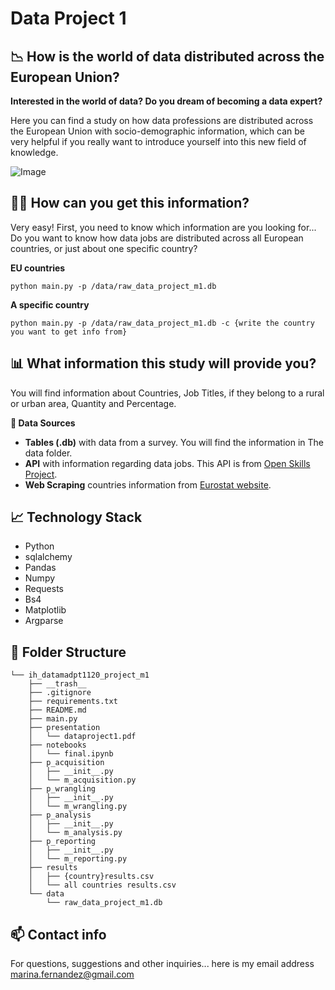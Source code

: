 # Data Project 1

## :chart_with_downwards_trend: How is the world of data distributed across the European Union?

**Interested in the world of data? Do you dream of becoming a data expert?**

Here you can find a study on how data professions are distributed across the European Union with socio-demographic information, which can be very helpful if you really want to introduce yourself into this new field of knowledge. 

![Image](https://www.masterbigdataonline.com/images/big_data_matrix.jpg)




## :woman_technologist: How can you get this information?

Very easy! First, you need to know which information are you looking for... Do you want to know how data jobs are distributed across all European countries, or just about one specific country?

**EU countries**
``` 
python main.py -p /data/raw_data_project_m1.db
```

**A specific country**
``` 
python main.py -p /data/raw_data_project_m1.db -c {write the country you want to get info from}
```

## :bar_chart: What information this study will provide you?

You will find information about Countries, Job Titles, if they belong to a rural or urban area, Quantity and Percentage. 

**:round_pushpin: Data Sources**

* **Tables (.db)** with data from a survey. You will find the information in The data folder.
* **API** with information regarding data jobs. This API is from [Open Skills Project](http://dataatwork.org/data/).
* **Web Scraping** countries information from [Eurostat website](https://ec.europa.eu/eurostat/statistics-explained/index.php/Glossary:Country_codes).


## :chart_with_upwards_trend: Technology Stack

* Python
* sqlalchemy
* Pandas
* Numpy
* Requests
* Bs4
* Matplotlib
* Argparse

## :open_file_folder: Folder Structure

``` 
└── ih_datamadpt1120_project_m1
    ├── __trash__
    ├── .gitignore
    ├── requirements.txt
    ├── README.md
    ├── main.py
    ├── presentation
    │   └── dataproject1.pdf
    ├── notebooks
    │   └── final.ipynb
    ├── p_acquisition
    │   ├── __init__.py
    │   └── m_acquisition.py
    ├── p_wrangling
    │   ├── __init__.py
    │   └── m_wrangling.py
    ├── p_analysis
    │   ├── __init__.py
    │   └── m_analysis.py
    ├── p_reporting
    │   ├── __init__.py
    │   └── m_reporting.py
    ├── results
    │	├── {country}results.csv
    │	└── all countries results.csv
    └── data
        └── raw_data_project_m1.db

```

## :mailbox: Contact info

For questions, suggestions and other inquiries... here is my email address [marina.fernandez@gmail.com](m.fernandezban@gmail.com)





